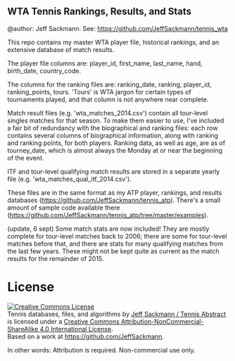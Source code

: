 ## WTA Tennis Rankings, Results, and Stats

@author: Jeff Sackmann. See: https://github.com/JeffSackmann/tennis_wta

This repo contains my master WTA player file, historical rankings, and an extensive database of match results.

The player file columns are: player_id, first_name, last_name, hand, birth_date, country_code.

The columns for the ranking files are: ranking_date, ranking, player_id, ranking_points, tours. 'Tours' is WTA jargon for certain types of tournaments played, and that column is not anywhere near complete.

Match result files (e.g. 'wta_matches_2014.csv') contain all tour-level singles matches for that season. To make them easier to use, I've included a fair bit of redundancy with the biographical and ranking files: each row contains several columns of biographical information, along with ranking and ranking points, for both players. Ranking data, as well as age, are as of tourney_date, which is almost always the Monday at or near the beginning of the event.

ITF and tour-level qualifying match results are stored in a separate yearly file (e.g. 'wta_matches_qual_itf_2014.csv').

These files are in the same format as my ATP player, rankings, and results databases (https://github.com/JeffSackmann/tennis_atp). There's a small amount of sample code available there (https://github.com/JeffSackmann/tennis_atp/tree/master/examples).

(update, 6 sept) Some match stats are now included! They are mostly complete for tour-level matches back to 2006; there are some for tour-level matches before that, and there are stats for many qualifying matches from the last few years. These might not be kept quite as current as the match results for the remainder of 2015.

# License

<a rel="license" href="http://creativecommons.org/licenses/by-nc-sa/4.0/"><img alt="Creative Commons License" style="border-width:0" src="https://i.creativecommons.org/l/by-nc-sa/4.0/88x31.png" /></a><br /><span xmlns:dct="http://purl.org/dc/terms/" href="http://purl.org/dc/dcmitype/Dataset" property="dct:title" rel="dct:type">Tennis databases, files, and algorithms</span> by <a xmlns:cc="http://creativecommons.org/ns#" href="http://www.tennisabstract.com/" property="cc:attributionName" rel="cc:attributionURL">Jeff Sackmann / Tennis Abstract</a> is licensed under a <a rel="license" href="http://creativecommons.org/licenses/by-nc-sa/4.0/">Creative Commons Attribution-NonCommercial-ShareAlike 4.0 International License</a>.<br />Based on a work at <a xmlns:dct="http://purl.org/dc/terms/" href="https://github.com/JeffSackmann" rel="dct:source">https://github.com/JeffSackmann</a>.

In other words: Attribution is required. Non-commercial use only.
